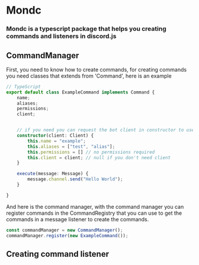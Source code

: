 # Mondc
### Mondc is a typescript package that helps you creating commands and listeners in discord.js

## CommandManager
First, you need to know how to create commands, for creating commands you need classes that extends from 'Command', here is an example

```ts
// TypeScript
export default class ExampleCommand implements Command {
    name;
    aliases;
    permissions;
    client;


    // if you need you can request the bot client in constructor to use it in the command
    constructor(client: Client) {
        this.name = "example";
        this.aliases = ["test", "alias"];
        this.permissions = [] // no permissions required
        this.client = client; // null if you don't need client
    }

    execute(message: Message) {
        message.channel.send("Hello World");
    }

}
```
And here is the command manager, with the command manager you can register commands in the CommandRegistry that you can use to get the commands in a message listener to create the commands.
```js
const commandManager = new CommandManager();
commandManager.register(new ExampleCommand());
```

## Creating command listener
